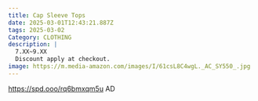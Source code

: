 ```yaml
---
title: Cap Sleeve Tops
date: 2025-03-01T12:43:21.887Z
tags: 2025-03-02
Category: CLOTHING
description: |
  7.XX~9.XX
  Discount apply at checkout.
image: https://m.media-amazon.com/images/I/61csL8C4wgL._AC_SY550_.jpg
---
```

https://spd.ooo/rq6bmxqm5u   AD